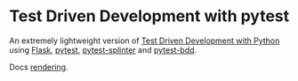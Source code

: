 # Test Driven Development with pytest

An extremely lightweight version of [Test Driven Development with Python][book:TDDPy]
using [Flask][web:flask], [pytest][web:pytest],
[pytest-splinter][web:pytest-splinter] and [pytest-bdd][web:pytest-bdd].

[book:TDDPy]: http://chimera.labs.oreilly.com/books/1234000000754
[web:flask]: http://flask.pocoo.org/
[web:pytest]: http://pytest.org/
[web:pytest-splinter]: https://pypi.python.org/pypi/pytest-splinter
[web:pytest-bdd]: https://pypi.python.org/pypi/pytest-bdd

Docs [rendering](http://vanzaj.github.io/tdd-pytest/).
